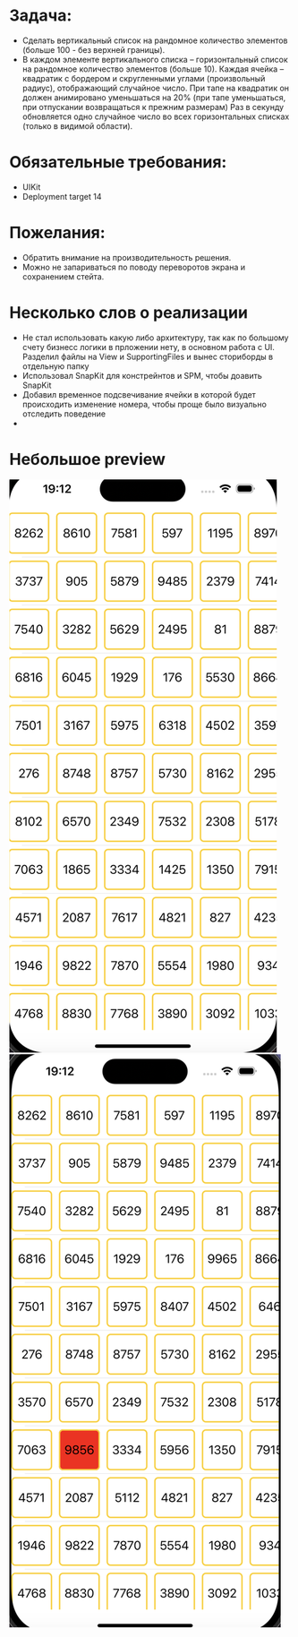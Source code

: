 # Задача:

- Сделать вертикальный список на рандомное количество элементов (больше 100 - без верхней границы).
- В каждом элементе вертикального списка – горизонтальный список на рандомное количество элементов (больше 10). Каждая ячейка – квадратик с бордером и скругленными углами (произвольный радиус), отображающий случайное число. При тапе на квадратик он должен анимировано уменьшаться на 20% (при тапе уменьшаться, при отпускании возвращаться к прежним размерам) Раз в секунду обновляется одно случайное число во всех горизонтальных списках (только в видимой области).

# Обязательные требования:

- UIKit
- Deployment target 14

# Пожелания:
- Обратить внимание на производительность решения.
- Можно не запариваться по поводу переворотов экрана и сохранением стейта.

# Несколько слов о реализации
- Не стал использовать какую либо архитектуру, так как по большому счету бизнесс логики в прложении нету, в основном работа с UI. Разделил файлы на View и SupportingFiles и вынес сториборды в отдельную папку
- Использовал SnapKit для констрейнтов и SPM, чтобы доавить SnapKit
- Добавил временное подсвечивание ячейки в которой будет происходить изменение номера, чтобы проще было визуально отследить поведение
- 

# Небольшое preview

![](Screenshots/firstImage.png)
![](Screenshots/secondImage.png)
